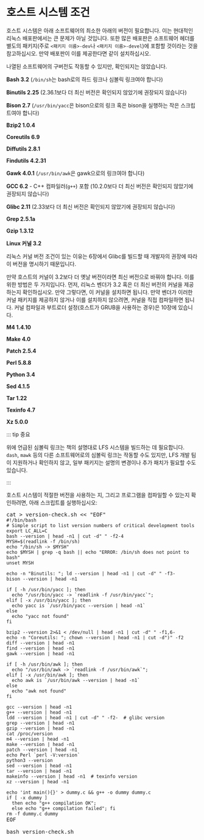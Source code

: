 # 호스트 시스템 조건

호스트 시스템은 아래 소프트웨어의 최소한 아래의 버전이 필요합니다. 이는 현대적인 리눅스 배포판에서는 큰 문제가 아닐 것입니다. 또한 많은 배포판은 소프트웨어 헤더를 별도의 패키지(주로 `<패키지 이름>-dev`나 `<패키지 이름>-devel`)에 포함할 것이라는 것을 참고하십시오. 만약 배포판이 이를 제공한다면 같이 설치하십시오.

나열된 소프트웨어의 구버전도 작동할 수 있지만, 확인되지는 않았습니다.


**Bash 3.2** (`/bin/sh`는 bash로의 하드 링크나 심볼릭 링크여야 합니다)

**Binutils 2.25** (2.36.1보다 더 최신 버전은 확인되지 않았기에 권장되지 않습니다)

**Bison 2.7** (`/usr/bin/yacc`은 bison으로의 링크 혹은 bison을 실행하는 작은 스크립트여야 합니다)

**Bzip2 1.0.4**

**Coreutils 6.9**

**Diffutils 2.8.1**

**Findutils 4.2.31**

**Gawk 4.0.1** (`/usr/bin/awk`은 gawk으로의 링크여야 합니다)

**GCC 6.2** - C++ 컴파일러(`g++`) 포함 (10.2.0보다 더 최신 버전은 확인되지 않았기에 권장되지 않습니다)

**Glibc 2.11** (2.33보다 더 최신 버전은 확인되지 않았기에 권장되지 않습니다)

**Grep 2.5.1a**

**Gzip 1.3.12**

**Linux 커널 3.2**

리눅스 커널 버전 조건이 있는 이유는 6장에서 Glibc를 빌드할 때 개발자의 권장에 따라 이 버전을 명시하기 때문입니다.

만약 호스트의 커널이 3.2보다 더 옛날 버전이라면 최신 버전으로 바꿔야 합니다. 이를 위한 방법은 두 가지입니다. 먼저, 리눅스 벤더가 3.2 혹은 더 최신 버전의 커널을 제공하는지 확인하십시오. 만약 그렇다면, 이 커널을 설치하면 됩니다. 만약 벤더가 이러한 커널 패키지를 제공하지 않거나 이를 설치하지 않으려면, 커널을 직접 컴파일하면 됩니다. 커널 컴파일과 부트로더 설정(호스트가 GRUB을 사용하는 경우)은 10장에 있습니다.

**M4 1.4.10**

**Make 4.0**

**Patch 2.5.4**

**Perl 5.8.8**

**Python 3.4**

**Sed 4.1.5**

**Tar 1.22**

**Texinfo 4.7**

**Xz 5.0.0**

::: tip 중요

위에 언급된 심볼릭 링크는 책의 설명대로 LFS 시스템을 빌드하는 데 필요합니다. `dash`, `mawk` 등의 다른 소프트웨어로의 심볼릭 링크는 작동할 수도 있지만, LFS 개발 팀이 지원하거나 확인하지 않고, 일부 패키지는 설명의 변경이나 추가 패치가 필요할 수도 있습니다.

:::

호스트 시스템이 적절한 버전을 사용하는 지, 그리고 프로그램을 컴파일할 수 있는지 확인하려면, 아래 스크립트를 실행하십시오:

<pre>
cat > version-check.sh << "EOF"
<code>#!/bin/bash
# Simple script to list version numbers of critical development tools
export LC_ALL=C
bash --version | head -n1 | cut -d" " -f2-4
MYSH=$(readlink -f /bin/sh)
echo "/bin/sh -> $MYSH"
echo $MYSH | grep -q bash || echo "ERROR: /bin/sh does not point to bash"
unset MYSH

echo -n "Binutils: "; ld --version | head -n1 | cut -d" " -f3-
bison --version | head -n1

if [ -h /usr/bin/yacc ]; then
  echo "/usr/bin/yacc -> `readlink -f /usr/bin/yacc`";
elif [ -x /usr/bin/yacc ]; then
  echo yacc is `/usr/bin/yacc --version | head -n1`
else
  echo "yacc not found" 
fi

bzip2 --version 2>&1 < /dev/null | head -n1 | cut -d" " -f1,6-
echo -n "Coreutils: "; chown --version | head -n1 | cut -d")" -f2
diff --version | head -n1
find --version | head -n1
gawk --version | head -n1

if [ -h /usr/bin/awk ]; then
  echo "/usr/bin/awk -> `readlink -f /usr/bin/awk`";
elif [ -x /usr/bin/awk ]; then
  echo awk is `/usr/bin/awk --version | head -n1`
else 
  echo "awk not found" 
fi

gcc --version | head -n1
g++ --version | head -n1
ldd --version | head -n1 | cut -d" " -f2-  # glibc version
grep --version | head -n1
gzip --version | head -n1
cat /proc/version
m4 --version | head -n1
make --version | head -n1
patch --version | head -n1
echo Perl `perl -V:version`
python3 --version
sed --version | head -n1
tar --version | head -n1
makeinfo --version | head -n1  # texinfo version
xz --version | head -n1

echo 'int main(){}' > dummy.c && g++ -o dummy dummy.c
if [ -x dummy ]
  then echo "g++ compilation OK";
  else echo "g++ compilation failed"; fi
rm -f dummy.c dummy
</code>EOF

bash version-check.sh
</pre>